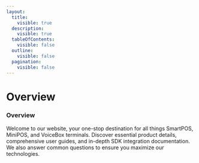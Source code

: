 ```yaml
---
layout:
  title:
    visible: true
  description:
    visible: true
  tableOfContents:
    visible: false
  outline:
    visible: false
  pagination:
    visible: false
---
```


# Overview

### Overview

Welcome to our website, your one-stop destination for all things SmartPOS, MiniPOS, and VoiceBox terminals. Discover essential product details, comprehensive user guides, and in-depth SDK integration documentation. We also answer common questions to ensure you maximize our technologies.&#x20;

